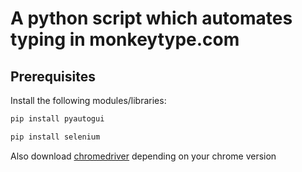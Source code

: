 # A python script which automates typing in monkeytype.com
## Prerequisites
Install the following modules/libraries: 
```bash
pip install pyautogui
```
```bash
pip install selenium
```
Also download [chromedriver](https://chromedriver.chromium.org/downloads) depending on your chrome version

